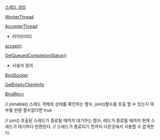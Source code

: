 [스레드 생성](https://github.com/kksoo0131/Study/blob/main/IOCP/std::thread/%EC%8A%A4%EB%A0%88%EB%93%9C%20%EC%83%9D%EC%84%B1.cpp)

[WorkerThread](https://github.com/kksoo0131/Study/blob/main/IOCP/std::thread/WorkerThread.cpp)

[AccepterThread](https://github.com/kksoo0131/Study/blob/main/IOCP/std::thread/AccpterThread.cpp)


- 라이브러리

[accept()]()

[GetQueuedCompletionStatus()](https://github.com/kksoo0131/Study/blob/main/IOCP/Windows/GetQueuedCompletionStatus().cpp)


- 사용자 정의

[BindSocket](https://github.com/kksoo0131/Study/blob/main/IOCP/Windows/IOCP%20%ED%95%B8%EB%93%A4%20%EB%B0%94%EC%9D%B8%EB%93%9C.cpp)

[GetEmptyClientInfo]()

[BindRecv]()



// joinable() 스레드 객체의 상태를 확인하는 함수, join()함수를 호출 할 수 있는지 여부를 반환 할수없다면 true

// join() 호출된 스레드가 종료될 때까지 대기하는 함수, 레드가 종료될 때까지 현재 스레드가 대기하다 반환된다.
// 스레드가 종료되기 전까지 다른곳에서 사용할 수 없게한다.
